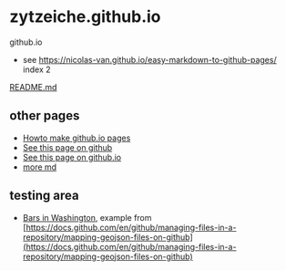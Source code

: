 # zytzeiche.github.io


github.io

- see https://nicolas-van.github.io/easy-markdown-to-github-pages/
index 2

[README.md](./README.md)

## other pages

- [Howto make github.io pages](github-io-pages/README.md)
- [See this page on github](https://github.com/zytzeiche/zytzeiche.github.io)
- [See this page on github.io](https://zytzeiche.github.io)
- [more md](./more.md)

## testing area

- [Bars in Washington](./testing/bars.geojson), example from [https://docs.github.com/en/github/managing-files-in-a-repository/mapping-geojson-files-on-github](https://docs.github.com/en/github/managing-files-in-a-repository/mapping-geojson-files-on-github)

<script src="https://embed.github.com/view/geojson/zytzeiche/zytzeiche.github.io/testing/bars.geojson"></script>


